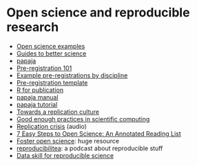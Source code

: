 # Open science and reproducible research

- [Open science examples](https://github.com/RAP-group/examples_open_science)
- [Guides to better science](https://www.britishecologicalsociety.org/publications/guides-to/)
- [papaja](https://crsh.github.io/papaja_man/introduction.html)
- [Pre-registration 101](https://www.sciencedirect.com/science/article/pii/S0022103116301925)
- [Example pre-registrations by discipline](https://osf.io/e6auq/wiki/Example%20Preregistrations/?view)
- [Pre-registration template](https://www.sciencedirect.com/science/article/pii/S0022103116301925)
- [R for publication](https://datascienceplus.com/r-for-publication-by-page-piccinini/)
- [papaja manual](https://crsh.github.io/papaja_man/)
- [papaja tutorial](https://www.youtube.com/watch?v=I_HW5Rraqg8&feature=youtu.be&app=desktop)
- [Towards a replication culture](https://psyarxiv.com/q9t7c)
- [Good enough practices in scientific computing](https://journals.plos.org/ploscompbiol/article?id=10.1371/journal.pcbi.1005510)
- [Replication crisis](https://www.bbc.co.uk/programmes/m00013p9) (audio)
- [7 Easy Steps to Open Science: An Annotated Reading List](https://psyarxiv.com/cfzyx)
- [Foster open science](https://www.fosteropenscience.eu/foster-taxonomy/open-science-definition): huge resource
- [reproducibilitea](https://soundcloud.com/reproducibilitea): a podcast about 
reproducible stuff
- [Data skill for reproducible science](https://psyteachr.github.io/msc-data-skills/)
